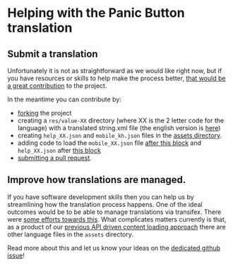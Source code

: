 # Helping with the Panic Button translation

## Submit a translation

Unfortunately it is not as straightforward as we would like right now, but if you have resources or skills to help make the process better, [that would be a great contribution](#improve-how-translations-are-managed) to the project.

In the meantime you can contribute by:
 - [forking](https://help.github.com/articles/fork-a-repo/) the project
 - creating a ```res/value-XX``` directory (where XX is the 2 letter code for the language) with a translated string.xml file (the english version is [here](https://github.com/iilab/PanicButton/blob/master/res/values-en/strings.xml)) 
 - creating ```help_XX.json``` and ```mobile_kh.json``` files in the [assets directory](https://github.com/iilab/PanicButton/tree/master/assets).
 - adding code to load the ```mobile_XX.json``` file [after this block](https://github.com/iilab/PanicButton/blob/master/src/main/java/org/iilab/pb/HomeActivity.java#L234-L242) and ```help_XX.json``` after [this block](https://github.com/iilab/PanicButton/blob/master/src/main/java/org/iilab/pb/HomeActivity.java#L294-L302)
 - [submitting a pull request](https://help.github.com/articles/using-pull-requests).

## Improve how translations are managed.

If you have software development skills then you can help us by streamlining how the translation process happens. One of the ideal outcomes would be to be able to manage translations via transifex. There were [some efforts towards this](https://github.com/iilab/PanicButton/issues/43). What complicates matters currently is that, as a product of our [previous API driven content loading approach](https://github.com/iilab/PanicButton/issues/40) there are other language files in the ```assets``` directory.  

Read more about this and let us know your ideas on the [dedicated github issue](https://github.com/iilab/PanicButton/issues/82)!
